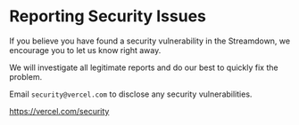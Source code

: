 # Reporting Security Issues

If you believe you have found a security vulnerability in the Streamdown, we encourage you to let us know right away.

We will investigate all legitimate reports and do our best to quickly fix the problem.

Email `security@vercel.com` to disclose any security vulnerabilities.

https://vercel.com/security
